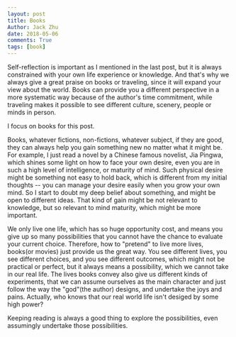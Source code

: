```yaml
---
layout: post
title: Books
Author: Jack Zhu
date: 2018-05-06
comments: True
tags: [book]
---
```


Self-reflection is important as I mentioned in the last post, but it is always constrained with your 
own life experience or knowledge. And that's why we always give a great praise on books or traveling, since
it will expand your view about the world. Books can provide you a different perspective in a more systematic 
way because of the author's time commitment, while traveling makes it possible to see different culture, scenery, 
people or minds in person.

I focus on books for this post.

Books, whatever fictions, non-fictions, whatever subject, if they are good, they can always help you gain something new
no matter what it might be. For example, I just read a novel by a Chinese famous novelist, Jia Pingwa, which shines some light
on how to face your own desire, even you are in such a high level of intelligence, or maturity of mind. Such physical desire
might be something not easy to hold back, which is different from my initial thoughts -- you can manage your desire easily when 
you grow your own mind. So I start to doubt my deep belief about something, and might be open to different ideas. That kind of
gain might be not relevant to knowledge, but so relevant to mind maturity, which might be more important.

We only live one life, which has so huge opportunity cost, and means you give up so many possibilities that you cannot have the chance
to evaluate your current choice. Therefore, how to "pretend" to live more lives, books(or movies) just provide us the great
way. You see different lives, you see different choices, and you see different outcomes, which might not be practical or perfect, but
it always means a possibility, which we cannot take in our real life. The lives books convey also give us different kinds of experiments, that
we can assume ourselves as the main character and just follow the way the "god"(the author) designs, and undertake the joys and pains. Actually,
who knows that our real world life isn't desiged by some high power?

Keeping reading is always a good thing to explore the possibilities, even assumingly undertake those possibilities.

